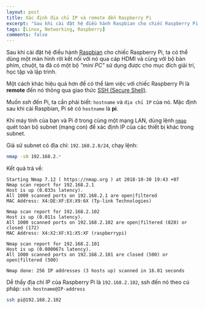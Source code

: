 ```yaml
---
layout: post
title: Xác định địa chỉ IP và remote đến Raspberry Pi
excerpt: "Sau khi cài đặt hệ điều hành Raspbian cho chiếc Raspberry Pi, ta có thể dùng một màn hình rời kết nối với nó qua cáp HDMI và cùng với bộ bàn phím, chuột, ta đã có một bộ mini PC sử dụng được cho mục đích giải trí, học tập và lập trình. Một cách khác hiệu quả hơn để có thể làm việc với chiếc Raspberry Pi là remote đến nó thông qua giao thức SSH."
tags: [Linux, Networking, Raspberry]
comments: false
---
```


Sau khi cài đặt hệ điều hành [Raspbian](https://www.raspberrypi.org/downloads/raspbian/) cho chiếc Raspberry Pi, ta có thể dùng một màn hình rời kết nối với nó qua cáp HDMI và cùng với bộ bàn phím, chuột, ta đã có một bộ *"mini PC"* sử dụng được cho mục đích giải trí, học tập và lập trình.  

Một cách khác hiệu quả hơn để có thể làm việc với chiếc Raspberry Pi là **remote** đến nó thông qua giao thức [SSH (Secure Shell)](https://en.wikipedia.org/wiki/Secure_Shell).    

Muốn *ssh* đến Pi, ta cần phải biết: `hostname` và `địa chỉ IP` của nó. Mặc định sau khi cài Raspbian, Pi sẽ có `hostname` là **pi**.

Khi máy tính của bạn và Pi ở trong cùng một mạng LAN, dùng lệnh [`nmap`](https://nmap.org) quét toàn bộ subnet (mạng con) để xác định IP của các thiết bị khác trong subnet.  

Giả sử subnet có địa chỉ: `192.168.2.0/24`, chạy lệnh:
```sh
nmap -sN 192.168.2.*
```
Kết quả trả về:
```
Starting Nmap 7.12 ( https://nmap.org ) at 2018-10-30 19:43 +07
Nmap scan report for 192.168.2.1
Host is up (0.033s latency).
All 1000 scanned ports on 192.168.2.1 are open|filtered
MAC Address: X4:DE:XF:EX:X9:6X (Tp-link Technologies)

Nmap scan report for 192.168.2.102
Host is up (0.011s latency).
All 1000 scanned ports on 192.168.2.102 are open|filtered (828) or closed (172)
MAC Address: X4:X2:XF:X1:X5:XF (raspberrypi)

Nmap scan report for 192.168.2.101
Host is up (0.000067s latency).
All 1000 scanned ports on 192.168.2.101 are closed (500) or open|filtered (500)

Nmap done: 256 IP addresses (3 hosts up) scanned in 16.01 seconds
```
Dễ thấy địa chỉ IP của Raspberry Pi là `192.168.2.102`, ssh đến nó theo cú pháp: `ssh hostname@IP-address`

```sh
ssh pi@192.168.2.102
```
